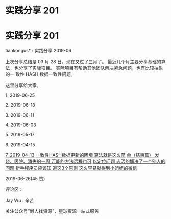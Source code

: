 # 实践分享 201

# 实践分享 201

tiankongus* : 实践分享 2019-06

上次分享总结是 03 月 28 日，现在又过了三月了。 最近几个月主要分享基础的算法，也分享了实际项目。 实际项目有帮助其他团队解决紧急问题，也有比较抽象的一 致性 HASH 数据一致性问题。

这里分享给大家。

1\. 2019-06-25

2\. 2019-06-18

3\. 2019-06-11

4\. 2019-06-03

5\. 2019-05-17

6\. 2019-04-15

[7\. 2019-04-13](https://mp.weixin.qq.com/s/LiWtQsLKQRUrouQTmq_egA) [一致性](https://mp.weixin.qq.com/s/LiWtQsLKQRUrouQTmq_egA)[HASH](https://mp.weixin.qq.com/s/LiWtQsLKQRUrouQTmq_egA)[数据更新的困境 算法就是这么简](https://mp.weixin.qq.com/s/LiWtQsLKQRUrouQTmq_egA) [单（结束篇） 发烧、医院、消失的一周 万能的方法远程也可](https://mp.weixin.qq.com/s/Xrhp6zPHjxVH2p4Ma5k2hA) [以定位问题 忐忑的解决了一个别人的问题 新手程序员应该知 道这](https://mp.weixin.qq.com/s/mFUl-eohj1deROOPoENT_w)[3](https://mp.weixin.qq.com/s/mFUl-eohj1deROOPoENT_w)[个原则](https://mp.weixin.qq.com/s/mFUl-eohj1deROOPoENT_w) [这么容易就得到小姐姐的微信](https://mp.weixin.qq.com/s/wb4fT9FWcvC_zSgCBNw_hQ)

2019-06-26(45 赞)

评论区：

Jay Wu : 辛苦

关注公众号"懒人找资源"，星球资源一站式服务